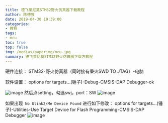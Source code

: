 ```yaml
---
title: 德飞莱尼莫STM32野火仿真器下载教程
author: 陈德强
date: 2019-04-30 19:39:00
categories:
- 教程
tags:
- mcu
toc: true
top: false
img: /medias/paperimg/mcu.jpg
summary: 德飞莱尼莫STM32野火仿真器下载方教程
---
```


硬件连接：
STM32-野火仿真器（同时接有秉火SWD TO JTAG）-电脑

软件设置：
options for targets...(锤子)-Debug-CMSIS-DAP Debugger-ok

![image](https://wx3.sinaimg.cn/large/006jQClrly1g2kwvur0btj30v10lmjyz.jpg)
然后点setting，勾选swj，port：SW
![image](https://ws4.sinaimg.cn/large/006jQClrly1g2ky436e7tj30lq0gbtc6.jpg)

如果出现` No Ulink2/Me Device Found`
进行如下修改：
options for targets...(锤子)-Utilities-Use Target Device for Flash Programming-CMSIS-DAP Debugger
![image](https://wx4.sinaimg.cn/large/006jQClrly1g2kyahudxvj30lq0gb0um.jpg)